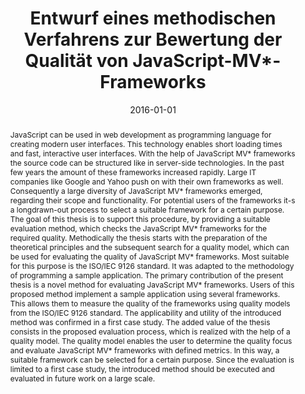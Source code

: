 ---
abstract: JavaScript can be used in web development as programming language for creating
  modern user interfaces. This technology enables short loading times and fast, interactive
  user interfaces. With the help of JavaScript MV* frameworks the source code can
  be structured like in server-side technologies. In the past few years the amount
  of these frameworks increased rapidly. Large IT companies like Google and Yahoo
  push on with their own frameworks as well. Consequently a large diversity of JavaScript
  MV* frameworks emerged, regarding their scope and functionality. For potential users
  of the frameworks it-s a longdrawn-out process to select a suitable framework for
  a certain purpose. The goal of this thesis is to support this procedure, by providing
  a suitable evaluation method, which checks the JavaScript MV* frameworks for the
  required quality. Methodically the thesis starts with the preparation of the theoretical
  principles and the subsequent search for a quality model, which can be used for
  evaluating the quality of JavaScript MV* frameworks. Most suitable for this purpose
  is the ISO/IEC 9126 standard. It was adapted to the methodology of programming a
  sample application. The primary contribution of the present thesis is a novel method
  for evaluating JavaScript MV* frameworks. Users of this proposed method implement
  a sample application using several frameworks. This allows them to measure the quality
  of the frameworks using quality models from the ISO/IEC 9126 standard. The applicability
  and utility of the introduced method was confirmed in a first case study. The added
  value of the thesis consists in the proposed evaluation process, which is realized
  with the help of a quality model. The quality model enables the user to determine
  the quality focus and evaluate JavaScript MV* frameworks with defined metrics. In
  this way, a suitable framework can be selected for a certain purpose. Since the
  evaluation is limited to a first case study, the introduced method should be executed
  and evaluated in future work on a large scale.
authors:
- Rainer Holzapfel
date: '2016-01-01'
featured: false
links:
- name: Publik
  url: https://publik.tuwien.ac.at/showentry.php?ID=257736&lang=2
publication_types:
- '7'
publishDate: '2016-01-01'
title: Entwurf eines methodischen Verfahrens zur Bewertung der Qualität von JavaScript-MV*-Frameworks
url_pdf: ''
---